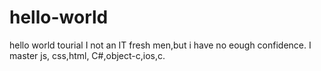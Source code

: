 # hello-world
hello world tourial
I not an IT fresh men,but i have no eough confidence.
I master js, css,html, C#,object-c,ios,c.
